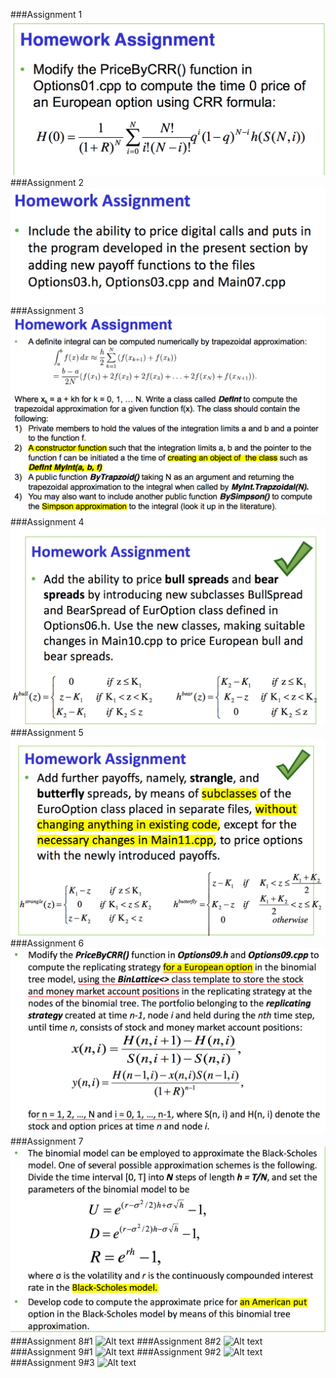 
###Assignment 1
![Alt text](https://github.com/Eleanor-Wang/FRE6883-Homeworks/raw/master/Assignments%20figures/Assignment1.png)
###Assignment 2
![Alt text](https://github.com/Eleanor-Wang/FRE6883-Homeworks/raw/master/Assignments%20figures/Assignment2.png)
###Assignment 3
![Alt text](https://github.com/Eleanor-Wang/FRE6883-Homeworks/raw/master/Assignments%20figures/Assignment3.png)
###Assignment 4
![Alt text](https://github.com/Eleanor-Wang/FRE6883-Homeworks/raw/master/Assignments%20figures/Assignment4.png)
###Assignment 5
![Alt text](https://github.com/Eleanor-Wang/FRE6883-Homeworks/raw/master/Assignments%20figures/Assignment5.png)
###Assignment 6
![Alt text](https://github.com/Eleanor-Wang/FRE6883-Homeworks/raw/master/Assignments%20figures/Assignment6.png)
###Assignment 7
![Alt text](https://github.com/Eleanor-Wang/FRE6883-Homeworks/raw/master/Assignments%20figures/Assignment7.png)
###Assignment 8#1
![Alt text](https://github.com/Eleanor-Wang/FRE6883-Homeworks/raw/master/Assignments%20figures/Assignment8#1.png)
###Assignment 8#2
![Alt text](https://github.com/Eleanor-Wang/FRE6883-Homeworks/raw/master/Assignments%20figures/Assignment8#2.png)
###Assignment 9#1
![Alt text](https://github.com/Eleanor-Wang/FRE6883-Homeworks/raw/master/Assignments%20figures/Assignment9#1.png)
###Assignment 9#2
![Alt text](https://github.com/Eleanor-Wang/FRE6883-Homeworks/raw/master/Assignments%20figures/Assignment9#2.png)
###Assignment 9#3
![Alt text](https://github.com/Eleanor-Wang/FRE6883-Homeworks/raw/master/Assignments%20figures/Assignment9#3.png)


